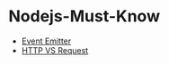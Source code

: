 # Nodejs-Must-Know

 - [Event Emitter](https://github.com/wahengchang/nodejs-musk-know/event_emitter)
 - [HTTP VS Request](https://github.com/wahengchang/nodejs-musk-know/http_vs_request)